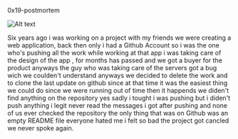 0x19-postmortem

![Alt text](/home/naroqt/Downloads/cbba041e-624d-4c33-821b-3ad60530ac16.png)


Six years ago i was working on a project with my friends we were creating a web application, back then only i had a Github Account so i was the one who's pushing all the work while working at that app i was taking care of the design of the app , for months has passed and we got a buyer for the product anyways the guy who was taking care of the servers got a bug wich we coulden't understand anyways we decided to delete the work and to clone the last update on github since at that time it was the easiest thing we could do since we were running out of time then it happends we diden't find anything on the repository yes sadly i tought i was pushing but i diden't push anything i legit never read the messages i got after pushing and none of us ever checked the repository the only thing that was on Github was an empty README file everyone hated me i felt so bad the project got cancled we never spoke again.
